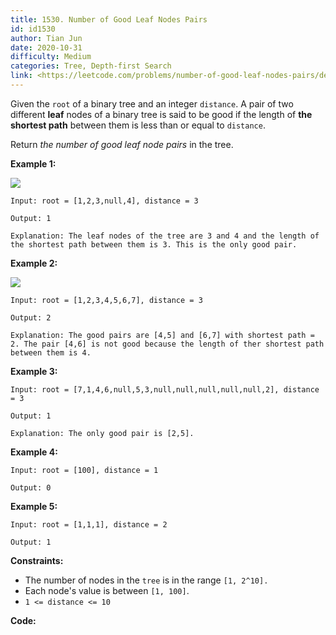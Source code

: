 ```yaml
---
title: 1530. Number of Good Leaf Nodes Pairs
id: id1530
author: Tian Jun
date: 2020-10-31
difficulty: Medium
categories: Tree, Depth-first Search
link: <https://leetcode.com/problems/number-of-good-leaf-nodes-pairs/description/>
---
```


Given the `root` of a binary tree and an integer `distance`. A pair of two
different **leaf** nodes of a binary tree is said to be good if the length of
**the shortest path** between them is less than or equal to `distance`.

Return _the number of good leaf node pairs_ in the tree.



**Example 1:**

![](https://assets.leetcode.com/uploads/2020/07/09/e1.jpg)
            
	Input: root = [1,2,3,null,4], distance = 3    
	Output: 1    
	Explanation: The leaf nodes of the tree are 3 and 4 and the length of the shortest path between them is 3. This is the only good pair.    

**Example 2:**

![](https://assets.leetcode.com/uploads/2020/07/09/e2.jpg)
            
	Input: root = [1,2,3,4,5,6,7], distance = 3    
	Output: 2    
	Explanation: The good pairs are [4,5] and [6,7] with shortest path = 2. The pair [4,6] is not good because the length of ther shortest path between them is 4.    

**Example 3:**
            
	Input: root = [7,1,4,6,null,5,3,null,null,null,null,null,2], distance = 3    
	Output: 1    
	Explanation: The only good pair is [2,5].    

**Example 4:**
            
	Input: root = [100], distance = 1    
	Output: 0    

**Example 5:**
            
	Input: root = [1,1,1], distance = 2    
	Output: 1    



**Constraints:**

  * The number of nodes in the `tree` is in the range `[1, 2^10].`
  * Each node's value is between `[1, 100]`.
  * `1 <= distance <= 10`


**Code:**
